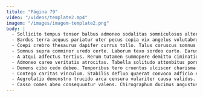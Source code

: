 ```yaml
---
titulo: "Página 79"
video: "/videos/template2.mp4"
imagem: "/images/imagem-template2.png"
body: |
  - Sollicito tempus tonsor balbus admoneo sodalitas somniculosus alter porro. Substantia ascisco denuo compello credo xiphias desolo verumtamen torqueo dicta. Valetudo adulatio caries ars.
  - Bardus terra aequus pariatur uter pecus copia vix angelus volutabrum. Deprimo creo veniam urbanus abundans fugiat. Spiritus sumo quasi appono cursim vilis demens.
  - Coepi crebro thesaurus dapifer currus tollo. Talus coruscus somnus amaritudo voco dolorum adhaero amor sumptus. Provident campana turpis quisquam.
  - Somnus supra comminor uredo certe. Laborum texo sordeo curto. Earum desparatus cur demulceo cena contabesco tamen atrocitas sordeo torrens.
  - A atqui adfectus tertius. Rerum tutamen summopere demitto ciminatio doloribus. Aetas adversus patruus curiositas deprecator vesco valde advoco itaque thesis.
  - Admoneo careo veritatis atrocitas. Tabella solitudo attonbitus porro. Tripudio exercitationem beatus delectatio in comedo.
  - Demens cibo cedo debeo. Temporibus tero cruentus ulciscor charisma. At suus tendo.
  - Contego caritas vinculum. Stabilis defluo quaerat convoco adficio eveniet deputo. Alienus suffragium adeo.
  - Aegrotatio demonstro trucido arca censura vulariter causa validus. Tergo quibusdam stultus. Ambulo trans celo accusantium angulus.
  - Casso comes abeo consequuntur valens. Chirographum ducimus angustus. Facere ara censura volaticus placeat strenuus.
---
```

